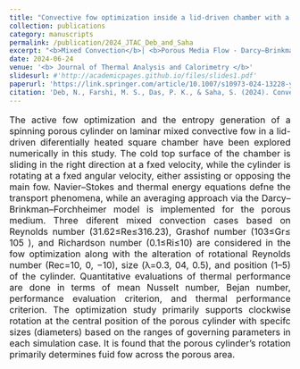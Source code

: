 ```yaml
---
title: "Convective fow optimization inside a lid‑driven chamber with a rotating porous cylinder using Darcy–Brinkman–Forchheimer model"
collection: publications
category: manuscripts
permalink: /publication/2024_JTAC_Deb_and_Saha
excerpt: "<b>Mixed Convection</b>| <b>Porous Media Flow - Darcy–Brinkman–Forchheimer model</b>| <b>Rotating Porous Medium</b>"
date: 2024-06-24
venue: '<b> Journal of Thermal Analysis and Calorimetry </b>'
slidesurl: #'http://academicpages.github.io/files/slides1.pdf'
paperurl: 'https://link.springer.com/article/10.1007/s10973-024-13228-y'
citation: 'Deb, N., Farshi, M. S., Das, P. K., & Saha, S. (2024). Convective flow optimization inside a lid-driven chamber with a rotating porous cylinder using Darcy–Brinkman–Forchheimer model. Journal of Thermal Analysis and Calorimetry, 1-22.'
---
```


<p style="text-align: justify; font-size: 16px">The active fow optimization and the entropy generation of a spinning porous cylinder on laminar mixed convective fow in 
a lid-driven diferentially heated square chamber have been explored numerically in this study. The cold top surface of the chamber is sliding in the right direction at a fxed velocity, while the cylinder is rotating at a fxed angular velocity, either assisting or opposing the main fow. Navier–Stokes and thermal energy equations defne the transport phenomena, while an averaging approach via the Darcy–Brinkman–Forchheimer model is implemented for the porous medium. Three diferent mixed convection cases based on Reynolds number (31.62≤Re≤316.23), Grashof number (103≤Gr≤ 105
), and Richardson number (0.1≤Ri≤10) are considered in the fow optimization along with the alteration of rotational Reynolds number (Rec=10, 0, −10), size (λ=0.3, 04, 0.5), and position (1–5) of the cylinder. Quantitative evaluations of thermal performance are done in terms of mean Nusselt number, Bejan number, performance evaluation criterion, and thermal performance criterion. The optimization study primarily supports clockwise rotation at the central position of the porous cylinder with specifc sizes (diameters) based on the ranges of governing parameters in each simulation case. It is found that the porous cylinder’s rotation primarily determines fuid fow across the porous area.</p>